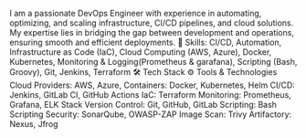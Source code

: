 I am a passionate DevOps Engineer with experience in automating, optimizing, and scaling infrastructure, CI/CD pipelines, and cloud solutions. My expertise lies in bridging the gap between development and operations, ensuring smooth and efficient deployments.
🔧 Skills: CI/CD, Automation, Infrastructure as Code (IaC), Cloud Computing (AWS, Azure), Docker, Kubernetes, Monitoring & Logging(Prometheus & garafana), Scripting (Bash, Groovy), Git, Jenkins, Terraform
🛠️ Tech Stack
⚙️ Tools & Technologies
Cloud Providers: AWS, Azure, 
Containers: Docker, Kubernetes, Helm
CI/CD: Jenkins, GitLab CI, GitHub Actions
IaC: Terraform
Monitoring: Prometheus, Grafana, ELK Stack
Version Control: Git, GitHub, GitLab
Scripting: Bash Scripting
Security: SonarQube, OWASP-ZAP
Image Scan: Trivy
Artifactory: Nexus, Jfrog
